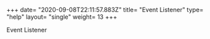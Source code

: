 +++
date= "2020-09-08T22:11:57.883Z"
title= "Event Listener"
type= "help"
layout= "single"
weight= 13
+++

Event Listener